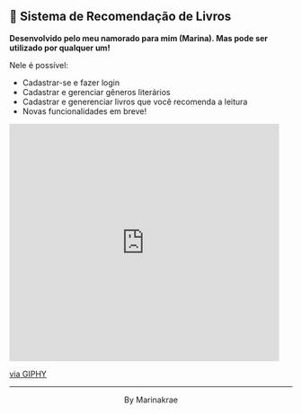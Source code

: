 ## 🥰 Sistema de Recomendação de Livros

**Desenvolvido pelo meu namorado para mim (Marina). Mas pode ser utilizado por qualquer um!**

Nele é possível:

- Cadastrar-se e fazer login
- Cadastrar e gerenciar gêneros literários
- Cadastrar e generenciar livros que você recomenda a leitura
- Novas funcionalidades em breve!

<iframe src="https://giphy.com/embed/WobVK7gnL71aUalC8Q" width="480" height="423" frameBorder="0" class="giphy-embed" allowFullScreen></iframe><p><a href="https://giphy.com/gifs/i-want-to-read-all-the-books-WobVK7gnL71aUalC8Q">via GIPHY</a></p>

---

<p align="center">
  By Marinakrae
</p>
